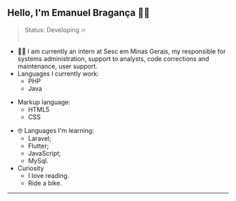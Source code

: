 <h2>Hello, I'm Emanuel Bragança 👨‍💻</h2>

> Status: Developing 🔥
<br></br>

- 🙋‍♂️ I am currently an intern at Sesc em Minas Gerais, my responsible for systems administration, support to analysts, code corrections and maintenance, user support.
- Languages I currently work:
  - PHP
  - Java
  
+ Markup language:
  - HTML5
  - CSS

- 🤓 Languages I'm learning:
  - Laravel;
  - Flutter;
  - JavaScript;
  - MySql.
 - Curiosity 
   - I love reading.
   - Ride a bike.

---

<br></br>


  

